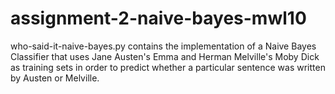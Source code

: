 # assignment-2-naive-bayes-mwl10

who-said-it-naive-bayes.py contains the implementation of a Naive Bayes Classifier that uses Jane Austen's Emma and Herman Melville's Moby Dick as training sets in order to predict whether a particular sentence was written by Austen or Melville. 
